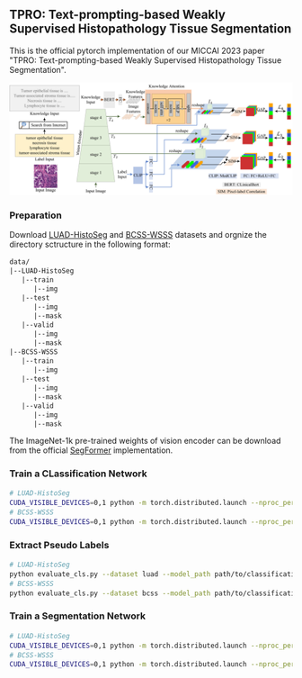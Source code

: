 ## TPRO: Text-prompting-based Weakly Supervised Histopathology Tissue Segmentation
This is the official pytorch implementation of our MICCAI 2023 paper "TPRO: Text-prompting-based Weakly Supervised Histopathology Tissue Segmentation".

![frame_work](./figures/framework.png)

### Preparation
Download [LUAD-HistoSeg](https://drive.google.com/drive/folders/1E3Yei3Or3xJXukHIybZAgochxfn6FJpr) and [BCSS-WSSS](https://drive.google.com/drive/folders/1iS2Z0DsbACqGp7m6VDJbAcgzeXNEFr77) datasets and orgnize the directory sctructure in the following format:

```
data/
|--LUAD-HistoSeg
   |--train
      |--img
   |--test
      |--img
      |--mask
   |--valid
      |--img
      |--mask
|--BCSS-WSSS
   |--train
      |--img
   |--test
      |--img
      |--mask
   |--valid
      |--img
      |--mask
```
The ImageNet-1k pre-trained weights of vision encoder can be download from the  official [SegFormer](https://github.com/NVlabs/SegFormer#training) implementation.

### Train a CLassification Network
```bash
# LUAD-HistoSeg
CUDA_VISIBLE_DEVICES=0,1 python -m torch.distributed.launch --nproc_per_node=2 --master_port 16732 train_cls.py --config ./work_dirs/luad/classification/config.yaml
# BCSS-WSSS
CUDA_VISIBLE_DEVICES=0,1 python -m torch.distributed.launch --nproc_per_node=2 --master_port 16372 train_cls.py --config ./work_dirs/bcss/classification/config.yaml
```

### Extract Pseudo Labels
```bash
# LUAD-HistoSeg
python evaluate_cls.py --dataset luad --model_path path/to/classification/model --save_dir ./work_dirs/luad/classification/predictions --split train
# BCSS-WSSS
python evaluate_cls.py --dataset bcss --model_path path/to/classification/model --save_dir ./work_dirs/bcss/classification/predictions --split train
```

### Train a Segmentation Network
```bash
# LUAD-HistoSeg
CUDA_VISIBLE_DEVICES=0,1 python -m torch.distributed.launch --nproc_per_node=2 --master_port 16372 train_seg.py --config ./work_dirs/luad/segmentation/config.yaml
# BCSS-WSSS
CUDA_VISIBLE_DEVICES=0,1 python -m torch.distributed.launch --nproc_per_node=2 --master_port 16372 train_seg.py --config ./work_dirs/bcss/segmentation/config.yaml
```
